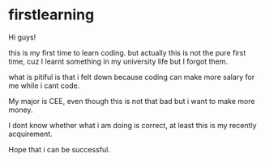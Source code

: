 # firstlearning

Hi guys!

this is my first time to learn coding.
but actually this is not the pure first time, cuz I learnt something in my university life but I forgot them.

what is pitiful is that i felt down because coding can make more salary for me while i cant code.

My major is CEE, even though this is not that bad but i want to make more money.

I dont know whether what i am doing is correct, at least this is my recently acquirement.

Hope that i can be successful.
